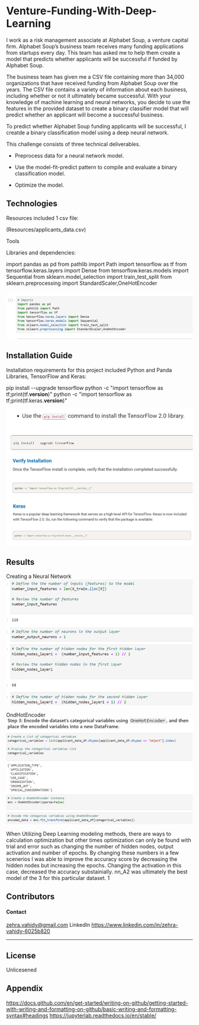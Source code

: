 # Venture-Funding-With-Deep-Learning
I work as a risk management associate at Alphabet Soup, a venture capital firm. Alphabet Soup’s business team receives many funding applications from startups every day. This team has asked me to help them create a model that predicts whether applicants will be successful if funded by Alphabet Soup.

The business team has given me a CSV file containing more than 34,000 organizations that have received funding from Alphabet Soup over the years. The CSV file contains a variety of information about each business, including whether or not it ultimately became successful. With your knowledge of machine learning and neural networks, you decide to use the features in the provided dataset to create a binary classifier model that will predict whether an applicant will become a successful business.

To predict whether Alphabet Soup funding applicants will be successful, I creatde a binary classification model using a deep neural network.

This challenge consists of three technical deliverables.

- Preprocess data for a neural network model.

- Use the model-fit-predict pattern to compile and evaluate a binary classification model.

- Optimize the model.

## Technologies
Resources included 1 csv file:

(Resources/applicants_data.csv)


Tools

Libraries and dependencies:

import pandas as pd
from pathlib import Path
import tensorflow as tf
from tensorflow.keras.layers import Dense
from tensorflow.keras.models import Sequential
from sklearn.model_selection import train_test_split
from sklearn.preprocessing import StandardScaler,OneHotEncoder

![](Screenshots/Imports_libraries.png)

## Installation Guide
Installation requirements for this project included Python and Panda Libraries, TensorFlow and Keras:

pip install --upgrade tensorflow
python -c "import tensorflow as tf;print(tf.__version__)"
python -c "import tensorflow as tf;print(tf.keras.__version__)"

![](Screenshots/Pip_install_tensorflow.png)
![](Screenshots/Verify_tensorflow.png)
![](Screenshots/Keras.png)

## Results
Creating a Neural Network
![](Screenshots/Neural_network.png)

OndHotEncoder
![](Screenshots/OneHotEncoder.png)

When Utilizing Deep Learning modeling methods, there are ways to calculation optimization but other times optimization can only be found with trial and error such as changing the number of hidden nodes, output activation and number of epochs. By changing these numbers in a few scenerios I was able to improve the accuracy score by decreasing the hidden nodes but increasing the epochs. Changing the activation in this case, decreased the accuracy substainially. nn_A2 was ultimately the best model of the 3 for this particular dataset. 
1[](Screenshots/loss_accuracy_comparison.png)

## Contributors

#### Contact
zehra.vahidy@gmail.com
LinkedIn https://www.linkedin.com/in/zehra-vahidy-6025b820

---

## License

Unlicesened

## Appendix
https://docs.github.com/en/get-started/writing-on-github/getting-started-with-writing-and-formatting-on-github/basic-writing-and-formatting-syntax#headings
https://jupyterlab.readthedocs.io/en/stable/

